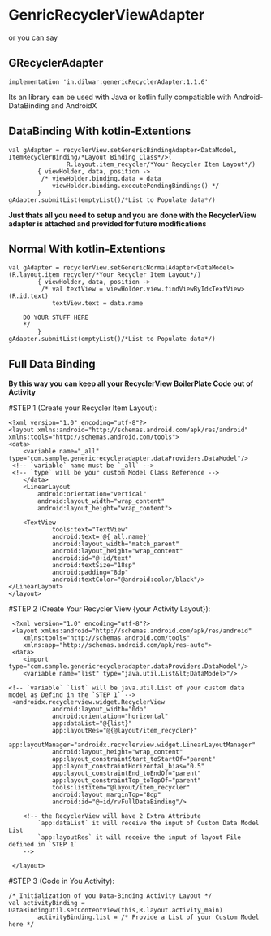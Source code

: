 # GenricRecyclerViewAdapter
or you can say
## GRecyclerAdapter
  

    implementation 'in.dilwar:genericRecyclerAdapter:1.1.6'
    

Its an library can be used with Java or kotlin
fully compatiable with Android-DataBinding and AndroidX 


## DataBinding With kotlin-Extentions
 
    val gAdapter = recyclerView.setGenericBindingAdapter<DataModel, ItemRecyclerBinding/*Layout Binding Class*/>(
    				R.layout.item_recycler/*Your Recycler Item Layout*/)
            { viewHolder, data, position ->
             /* viewHolder.binding.data = data
                viewHolder.binding.executePendingBindings() */
            } 
    gAdapter.submitList(emptyList()/*List to Populate data*/)

**Just thats all you need to setup and you are done with the RecyclerView adapter is attached and provided for future modifications**

## Normal With kotlin-Extentions
 
    val gAdapter = recyclerView.setGenericNormalAdapter<DataModel>(R.layout.item_recycler/*Your Recycler Item Layout*/)
            { viewHolder, data, position ->
             /* val textView = viewHolder.view.findViewById<TextView>(R.id.text)
                textView.text = data.name
		
		DO YOUR STUFF HERE
		*/
            } 
    gAdapter.submitList(emptyList()/*List to Populate data*/)


## Full Data Binding
**By this way you can keep all your RecyclerView BoilerPlate Code out of Activity**

#STEP 1 (Create your Recycler Item Layout):
          
    <?xml version="1.0" encoding="utf-8"?>
    <layout xmlns:android="http://schemas.android.com/apk/res/android" xmlns:tools="http://schemas.android.com/tools">
 	<data>
        <variable name="_all" type="com.sample.genericrecycleradapter.dataProviders.DataModel"/>
	 <!-- `variable` name must be `_all` -->
	 <!-- `type` will be your custom Model Class Reference -->
    	</data>
    	<LinearLayout
            android:orientation="vertical"
            android:layout_width="wrap_content"
            android:layout_height="wrap_content">

        <TextView
                tools:text="TextView"
                android:text='@{_all.name}'
                android:layout_width="match_parent"
                android:layout_height="wrap_content"
                android:id="@+id/text"
                android:textSize="18sp"
                android:padding="8dp"
                android:textColor="@android:color/black"/>
    </LinearLayout>
    </layout>
    
#STEP 2 (Create Your Recycler View {your Activity Layout}):
          
     <?xml version="1.0" encoding="utf-8"?>
     <layout xmlns:android="http://schemas.android.com/apk/res/android"
        xmlns:tools="http://schemas.android.com/tools"
        xmlns:app="http://schemas.android.com/apk/res-auto">
     <data>
        <import type="com.sample.genericrecycleradapter.dataProviders.DataModel"/>
        <variable name="list" type="java.util.List&lt;DataModel>"/>

	<!-- `variable` `list` will be java.util.List of your custom data model as Defind in the `STEP 1` -->
     <androidx.recyclerview.widget.RecyclerView
                android:layout_width="0dp"
                android:orientation="horizontal"
                app:dataList="@{list}"
                app:layoutRes="@{@layout/item_recycler}"
                app:layoutManager="androidx.recyclerview.widget.LinearLayoutManager"
                android:layout_height="wrap_content"
                app:layout_constraintStart_toStartOf="parent"
                app:layout_constraintHorizontal_bias="0.5"
                app:layout_constraintEnd_toEndOf="parent"
                app:layout_constraintTop_toTopOf="parent"
                tools:listitem="@layout/item_recycler"
                android:layout_marginTop="8dp"
                android:id="@+id/rvFullDataBinding"/>
		
		<!-- the RecyclerView will have 2 Extra Attribute
			`app:dataList` it will receive the input of Custom Data Model List
			`app:layoutRes` it will receive the input of layout File defined in `STEP 1`
		-->
		
     </layout>
		
#STEP 3 (Code in You Activity):
        
	/* Initialization of you Data-Binding Activity Layout */
	val activityBinding = DataBindingUtil.setContentView(this,R.layout.activity_main) 
            activityBinding.list = /* Provide a List of your Custom Model here */

